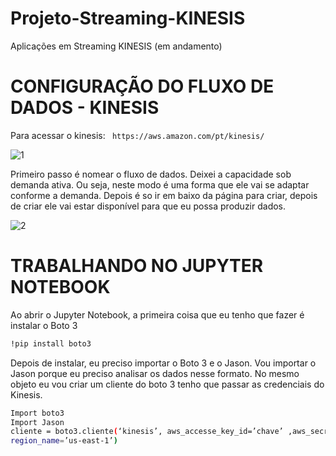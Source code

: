 # Projeto-Streaming-KINESIS
Aplicações em Streaming KINESIS (em andamento)

# CONFIGURAÇÃO DO FLUXO DE DADOS - KINESIS

Para acessar o kinesis: ` https://aws.amazon.com/pt/kinesis/`

![1](https://github.com/JulioMancini/Projeto-Streaming-KINESIS/assets/145502330/408a7ef7-4ebf-4ee1-a70e-7709eeb0c9a0)

Primeiro passo é nomear o fluxo de dados. Deixei a capacidade sob demanda ativa. Ou seja, neste modo é uma forma que ele vai se adaptar conforme a demanda. Depois é so ir em baixo da página para criar, depois de criar ele vai estar disponível para que eu possa produzir dados. 

![2](https://github.com/JulioMancini/Projeto-Streaming-KINESIS/assets/145502330/7cbb20bf-1ade-4c9b-9c29-828a298fc45b)

# TRABALHANDO NO JUPYTER NOTEBOOK

Ao abrir o Jupyter Notebook, a primeira coisa que eu tenho que fazer é instalar o Boto 3

```bash
!pip install boto3
```
Depois de instalar, eu preciso importar o Boto 3 e o Jason. Vou importar o Jason porque eu preciso analisar os dados nesse formato. No mesmo objeto eu vou criar um cliente do boto 3 tenho que passar as credenciais do Kinesis. 
```bash
Import boto3
Import Jason
cliente = boto3.cliente(‘kinesis’, aws_accesse_key_id=’chave’ ,aws_secret_ accesse_key= ‘chave secreta’
region_name=’us-east-1’)
```

